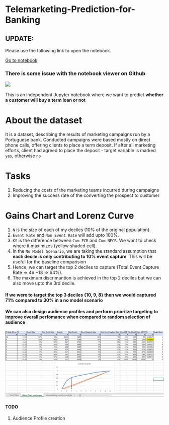 # Telemarketing-Prediction-for-Banking

## UPDATE:
Please use the following link to open the notebook. 

[Go to notebook](https://nbviewer.jupyter.org/github/devAmoghS/Telemarketing-Prediction-for-Banking/blob/main/telemarketing-campaigns-portugal-bank.ipynb)

### There is some issue with the notebook viewer on Github

![](https://img.freepik.com/free-vector/call-center-flat-design-illustration_188398-200.jpg?size=626&ext=jpg)

This is an independent Jupyter notebook where we want to predict **whether a customer will buy a term loan or not**

# About the dataset
It is a dataset, describing the results of marketing campaigns run by a Portuguese bank.
Conducted campaigns were based mostly on direct phone calls, offering clients to place a term deposit.
If after all marketing efforts, client had agreed to place the deposit - target variable is marked `yes`, otherwise `no`

# Tasks
1. Reducing the costs of the marketing teams incurred during campaigns
2. Improving the success rate of the converting the prospect to customer

# Gains Chart and Lorenz Curve

1. `N` is the size of each of my deciles (10% of the original population).
2. `Event Rate` and `Non Event Rate` will add upto 100%.
3. `KS` is the difference between `Cum ECR` and `Cum NECR`. We want to check where it maximizes (yellow shaded cell).
4.  In the `No Model Scenario`, we are taking the standard assumption that **each decile is only contributing to 10% event capture**. This will be useful for the baseline comparision
5.  Hence, we can target the top 2 deciles to capture (Total Event Capture Rate => 46 +18 => 64%).
6.  The maximum discrimantion is achieved in the top 2 deciles but we can also move upto the 3rd decile.

#### If we were to target the top 3 deciles {10, 9, 8} then we would captured 71% compared to 30% in a no model scenario

#### We can also design audience profiles and perform prioritze targeting to improve overall perfomance when compared to random selection of audience

![](https://github.com/devAmoghS/telemarketing-prediction-for-banking/blob/main/Gains%20Chart%20and%20Lorenz%20Curve.png)

#### TODO
1. Audience Profile creation
